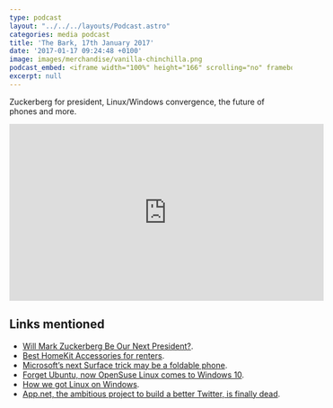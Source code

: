 ```yaml
---
type: podcast
layout: "../../../layouts/Podcast.astro"
categories: media podcast
title: 'The Bark, 17th January 2017'
date: '2017-01-17 09:24:48 +0100'
image: images/merchandise/vanilla-chinchilla.png
podcast_embed: <iframe width="100%" height="166" scrolling="no" frameborder="no" src="https://w.soundcloud.com/player/?url=https%3A//api.soundcloud.com/tracks/303105192&amp;color=ff5500&amp;auto_play=false&amp;hide_related=false&amp;show_comments=true&amp;show_user=true&amp;show_reposts=false"></iframe>
excerpt: null
---
```


Zuckerberg for president, Linux/Windows convergence, the future of phones and more.

<iframe width="560" height="315" src="https://www.youtube.com/embed/X5YQsVZcjME" frameborder="0" allowfullscreen></iframe>

## Links mentioned

-   [Will Mark Zuckerberg Be Our Next President?](https://www.vanityfair.com/news/2017/01/will-mark-zuckerberg-be-our-next-president).
-   [Best HomeKit Accessories for renters](https://www.imore.com/best-homekit-accessories-renters).
-   [Microsoft’s next Surface trick may be a foldable phone](https://thenextweb.com/microsoft/2017/01/16/microsofts-next-surface-trick-may-foldable-phone/).
-   [Forget Ubuntu, now OpenSuse Linux comes to Windows 10](https://www.techworm.net/2017/01/forget-ubuntu-now-opensuse-linux-comes-windows-10.html).
-   [How we got Linux on Windows](https://www.oreilly.com/ideas/how-we-got-linux-on-windows).
-   [App.net, the ambitious project to build a better Twitter, is finally dead](https://techcrunch.com/2017/01/12/app-net-the-ambitious-project-to-build-a-better-twitter-is-finally-dead/).
